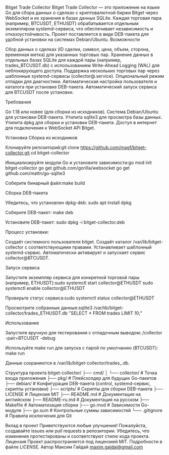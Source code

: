 Bitget Trade Collector
Bitget Trade Collector — это приложение на языке Go для сбора данных о сделках с криптовалютной биржи Bitget через WebSocket и их хранения в базах данных SQLite. Каждая торговая пара (например, BTCUSDT, ETHUSDT) обрабатывается отдельным экземпляром systemd-сервиса, что обеспечивает независимость и отказоустойчивость. Проект поставляется в виде DEB-пакета для удобной установки на системах Debian/Ubuntu.
Возможности

Сбор данных о сделках (ID сделки, символ, цена, объем, сторона, временная метка) для указанных торговых пар.
Хранение данных в отдельных базах SQLite для каждой пары (например, trades_BTCUSDT.db) с использованием Write-Ahead Logging (WAL) для неблокирующего доступа.
Поддержка нескольких торговых пар через шаблонные systemd-сервисы (collector@<pair>.service).
Опциональный режим отладки для диагностики.
Автоматическая настройка пользователя и каталога при установке DEB-пакета.
Автоматический запуск сервиса для BTCUSDT после установки.

Требования

Go 1.18 или новее (для сборки из исходников).
Система Debian/Ubuntu для установки DEB-пакета.
Утилита sqlite3 для просмотра базы данных.
Утилита dpkg для сборки и установки DEB-пакета.
Доступ в интернет для подключения к WebSocket API Bitget.

Установка
Сборка из исходников

Клонируйте репозиторий:git clone https://github.com/magf/bitget-collector.git
cd bitget-collector


Инициализируйте модули Go и установите зависимости:go mod init bitget-collector
go get github.com/gorilla/websocket
go get github.com/mattn/go-sqlite3


Соберите бинарный файл:make build



Сборка DEB-пакета

Убедитесь, что установлен dpkg-deb:
sudo apt install dpkg


Соберите DEB-пакет:
make deb


Установите DEB-пакет:
sudo dpkg -i bitget-collector.deb

Процесс установки:

Создаёт системного пользователя bitget.
Создаёт каталог /var/lib/bitget-collector с соответствующими правами.
Устанавливает шаблонный systemd-сервис.
Автоматически активирует и запускает сервис collector@BTCUSDT.



Запуск сервиса

Запустите экземпляр сервиса для конкретной торговой пары (например, ETHUSDT):sudo systemctl start collector@ETHUSDT
sudo systemctl enable collector@ETHUSDT


Проверьте статус сервиса:sudo systemctl status collector@ETHUSDT


Просмотрите собранные данные:sqlite3 /var/lib/bitget-collector/trades_ETHUSDT.db "SELECT * FROM trades LIMIT 10;"



Использование

Запустите вручную для тестирования с отладочным выводом:./collector -pair=BTCUSDT -debug


Используйте make run для запуска с парой по умолчанию (BTCUSDT): make run


Данные сохраняются в /var/lib/bitget-collector/trades_<pair>.db.

Структура проекта
bitget-collector/
├── cmd/
│   └── collector/        # Точка входа приложения
├── pkg/                  # Плейсхолдер для будущих Go-пакетов
├── debian/               # Конфигурация DEB-пакета (control, systemd-сервис, скрипты установки)
├── scripts/              # Скрипты для сборки DEB-пакета
├── LICENSE               # Лицензия MIT
├── README.md             # Документация на английском
├── README-ru.md          # Документация на русском
├── Makefile              # Автоматизация сборки
├── go.mod                # Зависимости Go-модуля
├── go.sum                # Контрольные суммы зависимостей
└── .gitignore            # Правила исключения для Git

Вклад в проект
Приветствуются любые улучшения! Пожалуйста, создавайте issues или pull requests в репозитории. Убедитесь, что изменения протестированы и соответствуют стилю кода проекта.
Лицензия
Проект распространяется под лицензией MIT. Подробности в файле LICENSE.
Автор
Максим Гайдай maxim.gajdaj@gmail.com
